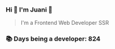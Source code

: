 ### Hi 👋 I&#39;m Juani 🦁

> I&#39;m a Frontend Web Developer SSR

### 📚 Days being a developer: 824
